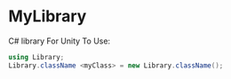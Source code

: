 # MyLibrary
C# library For Unity
To Use:

```cs
using Library;
Library.className <myClass> = new Library.className();
```

